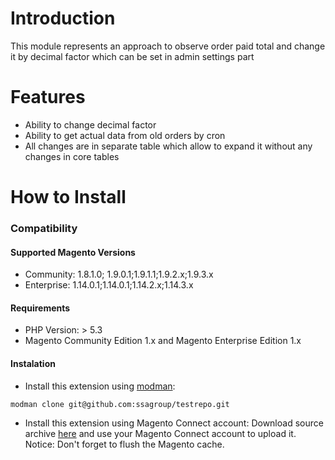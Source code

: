# Introduction
This module represents an approach to observe order paid total and change it by decimal factor which can be set in admin settings part 
# Features
 - Ability to change decimal factor
 - Ability to get actual data from old orders by cron
 - All changes are in separate table which allow to expand it without any changes in core tables
 
# How to Install 

### Compatibility
#### Supported Magento Versions

 - Community: 1.8.1.0; 1.9.0.1;1.9.1.1;1.9.2.x;1.9.3.x
 - Enterprise: 1.14.0.1;1.14.0.1;1.14.2.x;1.14.3.x 
 
#### Requirements

 - PHP Version: > 5.3
 - Magento Community Edition 1.x and Magento Enterprise Edition 1.x
 
#### Instalation

   - Install this extension using [modman](https://github.com/colinmollenhour/modman):
   
   ```
   modman clone git@github.com:ssagroup/testrepo.git
   ```
   
   - Install this extension using Magento Connect account: Download source archive [here](https://github.com/ssagroup/decimalfactor) 
   and use your Magento Connect account to upload it. Notice: Don't forget to flush the Magento cache. 